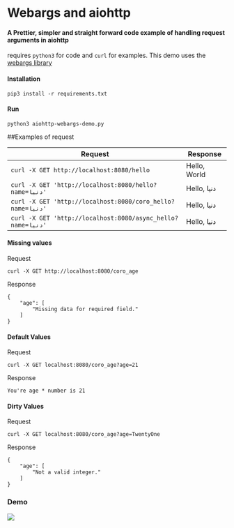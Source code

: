 # Webargs and aiohttp

#### A Prettier, simpler and straight forward code example of handling request arguments in aiohttp
requires `python3` for code and `curl` for examples.
This demo uses the [webargs library](https://webargs.readthedocs.io/en/latest/index.html) 
#### Installation 
```
pip3 install -r requirements.txt
```

#### Run 
```
python3 aiohttp-webargs-demo.py
```

##Examples of request

|Request|Response|
|-------|--------|
|`curl -X GET http://localhost:8080/hello `| Hello, World|
|`curl -X GET 'http://localhost:8080/hello?name=دنیا'`| Hello, دنیا|
|`curl -X GET 'http://localhost:8080/coro_hello?name=دنیا'`| Hello, دنیا|
|`curl -X GET 'http://localhost:8080/async_hello?name=دنیا'`| Hello, دنیا|

#### Missing values
Request

`curl -X GET http://localhost:8080/coro_age`

Response
```
{
    "age": [
        "Missing data for required field."
    ]
}
```  
#### Default Values
Request

`curl -X GET localhost:8080/coro_age?age=21`

Response

`You're age * number is 21`

#### Dirty Values
Request

`curl -X GET localhost:8080/coro_age?age=TwentyOne`

Response

```
{
    "age": [
        "Not a valid integer."
    ]
}
```
### Demo

<a href="https://asciinema.org/a/20lu8YOSrQLzPcpSp1vCzCsQZ" target="_blank"><img src="https://asciinema.org/a/20lu8YOSrQLzPcpSp1vCzCsQZ.svg" /></a>
